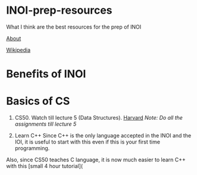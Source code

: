 # INOI-prep-resources
What I think are the best resources for the prep of INOI

[About](https://www.iarcs.org.in/inoi/)

[Wikipedia](https://en.m.wikipedia.org/wiki/Indian_Computing_Olympiad)


# Benefits of INOI
 
# Basics of CS
1. CS50. Watch till lecture 5 (Data Structures). [Harvard](https://pll.harvard.edu/course/cs50-introduction-computer-science)
*Note: Do all the assignments till lecture 5*

2. Learn C++
Since C++ is the only language accepted in the INOI and the IOI, it is useful to start with this even if this is your first time programming.

Also, since CS50 teaches C language, it is now much easier to learn C++ with this [small 4 hour tutorial](
